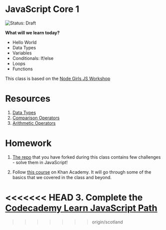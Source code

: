 # JavaScript Core 1

![Status: Draft](https://camo.githubusercontent.com/997591db1749880b8b23c96b8f788e69af09c04d/68747470733a2f2f696d672e736869656c64732e696f2f62616467652f7374617475732d64726166742d6461726b7265642e737667)

**What will we learn today?**

- Hello World
- Data Types
- Variables
- Conditionals: If/else
- Loops
- Functions


This class is based on the [Node Girls JS Workshop](https://github.com/node-girls/beginners-javascript)



# Resources

1. [Data Types](https://developer.mozilla.org/en-US/docs/Web/JavaScript/Guide/Grammar_and_types#Data_structures_and_types)
2. [Comparison Operators](https://developer.mozilla.org/en-US/docs/Web/JavaScript/Reference/Operators/Comparison_Operators)
3. [Arithmetic Operators](https://developer.mozilla.org/en-US/docs/Web/JavaScript/Reference/Operators/Arithmetic_Operators#.25_.28Modulus.29)

# Homework

1. [The repo](https://github.com/Code-Your-Future/JS-Core-1-Exercises) that you have forked during this class contains few challenges - solve them in JavaScript!

2. Follow [this course](https://www.khanacademy.org/computing/computer-programming/programming) on Khan Academy. It will go through some of the basics that we covered in the class and beyond.

<<<<<<< HEAD
3. Complete the [Codecademy Learn JavaScript Path](https://www.codecademy.com/learn/learn-javascript)
=======
>>>>>>> origin/scotland
